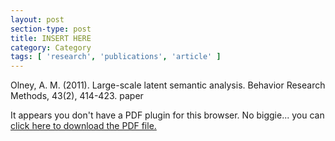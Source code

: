 ```yaml
---
layout: post
section-type: post
title: INSERT HERE
category: Category
tags: [ 'research', 'publications', 'article' ]
---
```

Olney, A. M. (2011). Large-scale latent semantic analysis. Behavior Research Methods, 43(2), 414-423. paper

<object data="https://umdrive.memphis.edu/aolney/public/publications/INSERTHERE" type="application/pdf" width="100%" height="600px">
 
  <p>It appears you don't have a PDF plugin for this browser.
  No biggie... you can <a href="https://umdrive.memphis.edu/aolney/public/publications/INSERTHERE">click here to
  download the PDF file.</a></p>
  
</object>
